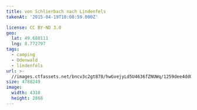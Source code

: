 ```yaml
---
title: von Schlierbach nach Lindenfels
takenAt: '2015-04-19T10:08:59.000Z'

license: CC BY-ND 3.0
geo:
  lat: 49.680111
  lng: 8.772797
tags:
  - camping
  - Odenwald
  - lindenfels
url: >-
  //images.ctfassets.net/bncv3c2gt878/hwGvejyLd5U4636fZNUWq/1259dee4dd0e1ee88a63256116565393/von-schlierbach-nach-lindenfels_17231153721_o
size: 4788249
image:
  width: 4310
  height: 2868
---
```

